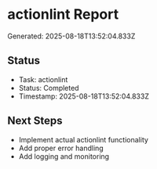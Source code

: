 # actionlint Report

Generated: 2025-08-18T13:52:04.833Z

## Status
- Task: actionlint
- Status: Completed
- Timestamp: 2025-08-18T13:52:04.833Z

## Next Steps
- Implement actual actionlint functionality
- Add proper error handling
- Add logging and monitoring
